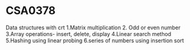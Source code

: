 # CSA0378
Data structures with crt
1.Matrix multiplication
2. Odd or even number
3.Array operations- insert, delete, display
4.Linear search method
5.Hashing using linear probing
6.series of numbers using insertion sort
